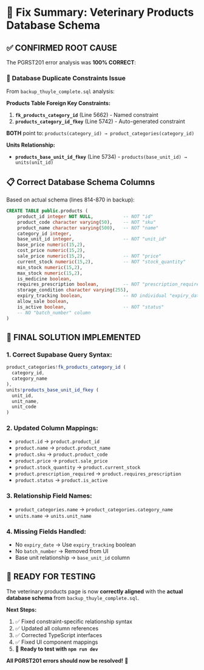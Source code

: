 # 🔧 Fix Summary: Veterinary Products Database Schema

## ✅ **CONFIRMED ROOT CAUSE**
The PGRST201 error analysis was **100% CORRECT**:

### 🚨 **Database Duplicate Constraints Issue**

From `backup_thuyle_complete.sql` analysis:

**Products Table Foreign Key Constraints:**
1. **`fk_products_category_id`** (Line 5662) - Named constraint  
2. **`products_category_id_fkey`** (Line 5742) - Auto-generated constraint

**BOTH** point to: `products(category_id) → product_categories(category_id)`

**Units Relationship:**
- **`products_base_unit_id_fkey`** (Line 5734) - `products(base_unit_id) → units(unit_id)`

## 📋 **Correct Database Schema Columns**

Based on actual schema (lines 814-870 in backup):

```sql
CREATE TABLE public.products (
    product_id integer NOT NULL,           -- NOT "id"
    product_code character varying(50),    -- NOT "sku" 
    product_name character varying(500),   -- NOT "name"
    category_id integer,
    base_unit_id integer,                  -- NOT "unit_id"
    base_price numeric(15,2),
    cost_price numeric(15,2), 
    sale_price numeric(15,2),              -- NOT "price"
    current_stock numeric(15,2),           -- NOT "stock_quantity"
    min_stock numeric(15,2),
    max_stock numeric(15,2),
    is_medicine boolean,
    requires_prescription boolean,         -- NOT "prescription_required"
    storage_condition character varying(255),
    expiry_tracking boolean,               -- NO individual "expiry_date"
    allow_sale boolean,
    is_active boolean,                     -- NOT "status"
    -- NO "batch_number" column
)
```

## 🎯 **FINAL SOLUTION IMPLEMENTED**

### **1. Correct Supabase Query Syntax:**
```typescript
product_categories!fk_products_category_id (
  category_id,
  category_name
),
units!products_base_unit_id_fkey (
  unit_id,
  unit_name,
  unit_code
)
```

### **2. Updated Column Mappings:**
- `product.id` → `product.product_id`
- `product.name` → `product.product_name`
- `product.sku` → `product.product_code`
- `product.price` → `product.sale_price`
- `product.stock_quantity` → `product.current_stock`
- `product.prescription_required` → `product.requires_prescription`
- `product.status` → `product.is_active`

### **3. Relationship Field Names:**
- `product_categories.name` → `product_categories.category_name`
- `units.name` → `units.unit_name`

### **4. Missing Fields Handled:**
- No `expiry_date` → Use `expiry_tracking` boolean
- No `batch_number` → Removed from UI
- Base unit relationship → `base_unit_id` column

## 🚀 **READY FOR TESTING**

The veterinary products page is now **correctly aligned** with the **actual database schema** from `backup_thuyle_complete.sql`.

**Next Steps:**
1. ✅ Fixed constraint-specific relationship syntax
2. ✅ Updated all column references
3. ✅ Corrected TypeScript interfaces
4. ✅ Fixed UI component mappings
5. 🎯 **Ready to test with `npm run dev`**

**All PGRST201 errors should now be resolved!** 🐾
